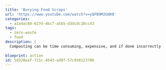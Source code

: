 ```yaml
---
title: 'Burying Food Scraps'
url: 'https://www.youtube.com/watch?v=yQFB9M2UdK0'
categories:
  - a1a4ac88-627d-4bc7-a5b5-d3dcdc10cc43
tags:
  - zero-waste
  - food
description: |
  Composting can be time consuming, expensive, and if done incorrectly it can actually produce a lot of methane. If you've got a bit of space in your garden, this video shows how simply burying food scraps can be a quick and simple solution to get rid of waste and improve soil quality too.
  
blueprint: action
id: 5d328eaf-721c-4543-ad8f-57c938123706
---
```


